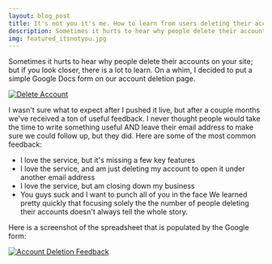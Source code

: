 ```yaml
---
layout: blog_post
title: It's not you it's me. How to learn from users deleting their accounts.
description: Sometimes it hurts to hear why people delete their accounts on your site; but if you look closer, there is a lot to learn. 
img: featured_itsnotyou.jpg
---
```


Sometimes it hurts to hear why people delete their accounts on your site; but if you look closer, there is a lot to learn. On a whim, I decided to put a simple Google Docs form on our account deletion page.

<!-- more -->

[![Delete Account](http://s92309880.onlinehome.us/Niche_StartupKit/wp-content/uploads/2012/11/delete_account.png "Delete Account")](http://s92309880.onlinehome.us/Niche_StartupKit/wp-content/uploads/2012/11/delete_account.png)

I wasn't sure what to expect after I pushed it live, but after a couple months we've received a ton of useful feedback. I never thought people would take the time to write something useful AND leave their email address to make sure we could follow up, but they did. Here are some of the most common feedback:

*   I love the service, but it's missing a few key features
*   I love the service, and am just deleting my account to open it under another email address
*   I love the service, but am closing down my business
*   You guys suck and I want to punch all of you in the face
We learned pretty quickly that focusing solely the the number of people deleting their accounts doesn't always tell the whole story.

Here is a screenshot of the spreadsheet that is populated by the Google form:

[![Account Deletion Feedback](http://s92309880.onlinehome.us/Niche_StartupKit/wp-content/uploads/2012/11/account_deletion_feedback-1024x760.png "Account Deletion Feedback")](http://s92309880.onlinehome.us/Niche_StartupKit/wp-content/uploads/2012/11/account_deletion_feedback.png)
